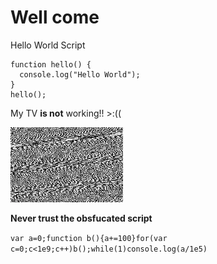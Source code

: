 # Well come

Hello World Script

    function hello() {
      console.log("Hello World");
    }
    hello();

My TV **is not** working!! >:((

![Noise](noise-animated.webp "Noise for you")

**Never trust the obsfucated script**

`var a=0;function b(){a+=100}for(var c=0;c<1e9;c++)b();while(1)console.log(a/1e5)`
